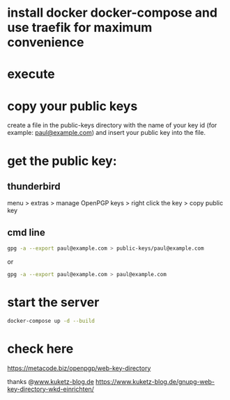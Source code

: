 # install docker docker-compose and use traefik for maximum convenience

# execute

# copy your public keys

create a file in the public-keys directory with the name of your key id (for example: paul@example.com) and insert your public key into the file.

# get the public key:

## thunderbird

menu > extras > manage OpenPGP keys > right click the key > copy public key

## cmd line

```sh
gpg -a --export paul@example.com > public-keys/paul@example.com
```

or

```sh
gpg -a --export paul@example.com > paul@example.com
```

# start the server

```sh
docker-compose up -d --build
```

# check here

https://metacode.biz/openpgp/web-key-directory

thanks @www.kuketz-blog.de
https://www.kuketz-blog.de/gnupg-web-key-directory-wkd-einrichten/
